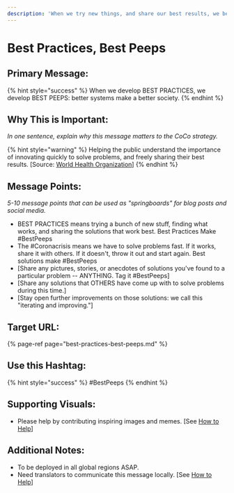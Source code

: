 ```yaml
---
description: 'When we try new things, and share our best results, we become our best peeps.'
---
```


# Best Practices, Best Peeps

## Primary Message:

{% hint style="success" %}
When we develop BEST PRACTICES, we develop BEST PEEPS: better systems make a better society.
{% endhint %}

## Why This is Important:

_In one sentence, explain why this message matters to the CoCo strategy._

{% hint style="warning" %}
Helping the public understand the importance of innovating quickly to solve problems, and freely sharing their best results. \[Source: [World Health Organization](https://www.who.int/publications-detail/outbreak-communication-best-practices-for-communicating-with-the-public-during-an-outbreak)\]
{% endhint %}

## Message Points:

_5-10 message points that can be used as "springboards" for blog posts and social media._

* BEST PRACTICES means trying a bunch of new stuff, finding what works, and sharing the solutions that work best. Best Practices Make \#BestPeeps
* The \#Coronacrisis means we have to solve problems fast. If it works, share it with others. If it doesn't, throw it out and start again. Best solutions make \#BestPeeps
* \[Share any pictures, stories, or anecdotes of solutions you've found to a particular problem -- ANYTHING. Tag it \#BestPeeps\]
* \[Share any solutions that OTHERS have come up with to solve problems during this time.\]
* \[Stay open further improvements on those solutions: we call this "iterating and improving."\]

## Target URL:

{% page-ref page="best-practices-best-peeps.md" %}

## Use this Hashtag:

{% hint style="success" %}
\#BestPeeps
{% endhint %}

## Supporting Visuals:

* Please help by contributing inspiring images and memes. \[See [How to Help](../how-to-help.md)\]

## Additional Notes:

* To be deployed in all global regions ASAP.
* Need translators to communicate this message locally. \[See [How to Help](../how-to-help.md)\]

